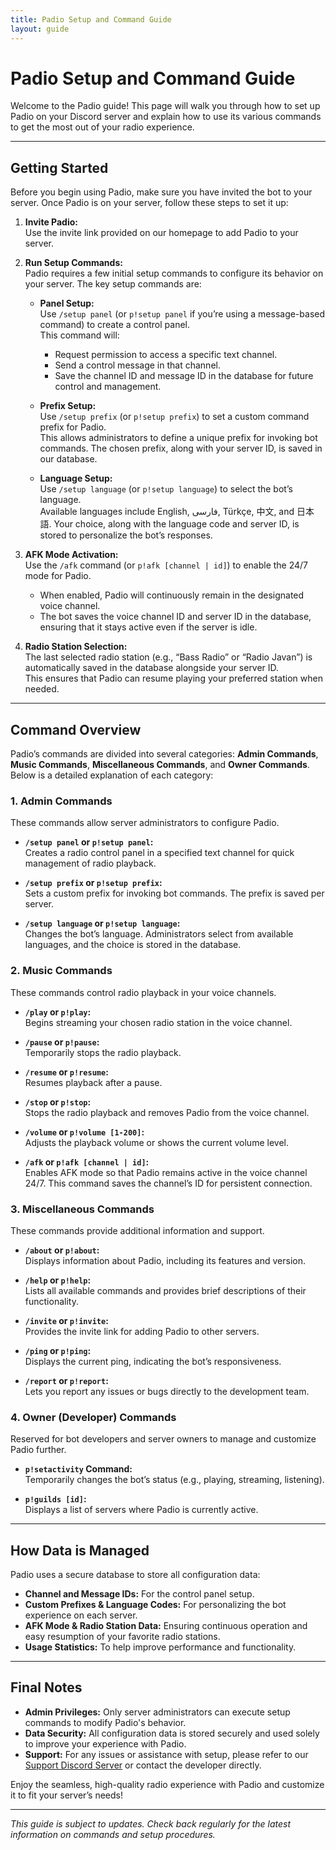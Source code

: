 ```yaml
---
title: Padio Setup and Command Guide
layout: guide
---
```


# Padio Setup and Command Guide

Welcome to the Padio guide! This page will walk you through how to set up Padio on your Discord server and explain how to use its various commands to get the most out of your radio experience.

---

## Getting Started

Before you begin using Padio, make sure you have invited the bot to your server. Once Padio is on your server, follow these steps to set it up:

1. **Invite Padio:**  
   Use the invite link provided on our homepage to add Padio to your server.

2. **Run Setup Commands:**  
   Padio requires a few initial setup commands to configure its behavior on your server. The key setup commands are:
   - **Panel Setup:**  
     Use `/setup panel` (or `p!setup panel` if you’re using a message-based command) to create a control panel.  
     This command will:
     - Request permission to access a specific text channel.
     - Send a control message in that channel.
     - Save the channel ID and message ID in the database for future control and management.
     
   - **Prefix Setup:**  
     Use `/setup prefix` (or `p!setup prefix`) to set a custom command prefix for Padio.  
     This allows administrators to define a unique prefix for invoking bot commands. The chosen prefix, along with your server ID, is saved in our database.
     
   - **Language Setup:**  
     Use `/setup language` (or `p!setup language`) to select the bot’s language.  
     Available languages include English, فارسی, Türkçe, 中文, and 日本語. Your choice, along with the language code and server ID, is stored to personalize the bot’s responses.

3. **AFK Mode Activation:**  
   Use the `/afk` command (or `p!afk [channel | id]`) to enable the 24/7 mode for Padio.  
   - When enabled, Padio will continuously remain in the designated voice channel.
   - The bot saves the voice channel ID and server ID in the database, ensuring that it stays active even if the server is idle.

4. **Radio Station Selection:**  
   The last selected radio station (e.g., “Bass Radio” or “Radio Javan”) is automatically saved in the database alongside your server ID.  
   This ensures that Padio can resume playing your preferred station when needed.

---

## Command Overview

Padio’s commands are divided into several categories: **Admin Commands**, **Music Commands**, **Miscellaneous Commands**, and **Owner Commands**. Below is a detailed explanation of each category:

### 1. Admin Commands

These commands allow server administrators to configure Padio.

- **`/setup panel` or `p!setup panel`:**  
  Creates a radio control panel in a specified text channel for quick management of radio playback.
  
- **`/setup prefix` or `p!setup prefix`:**  
  Sets a custom prefix for invoking bot commands. The prefix is saved per server.
  
- **`/setup language` or `p!setup language`:**  
  Changes the bot’s language. Administrators select from available languages, and the choice is stored in the database.

### 2. Music Commands

These commands control radio playback in your voice channels.

- **`/play` or `p!play`:**  
  Begins streaming your chosen radio station in the voice channel.
  
- **`/pause` or `p!pause`:**  
  Temporarily stops the radio playback.
  
- **`/resume` or `p!resume`:**  
  Resumes playback after a pause.
  
- **`/stop` or `p!stop`:**  
  Stops the radio playback and removes Padio from the voice channel.
  
- **`/volume` or `p!volume [1-200]`:**  
  Adjusts the playback volume or shows the current volume level.
  
- **`/afk` or `p!afk [channel | id]`:**  
  Enables AFK mode so that Padio remains active in the voice channel 24/7. This command saves the channel’s ID for persistent connection.

### 3. Miscellaneous Commands

These commands provide additional information and support.

- **`/about` or `p!about`:**  
  Displays information about Padio, including its features and version.
  
- **`/help` or `p!help`:**  
  Lists all available commands and provides brief descriptions of their functionality.
  
- **`/invite` or `p!invite`:**  
  Provides the invite link for adding Padio to other servers.
  
- **`/ping` or `p!ping`:**  
  Displays the current ping, indicating the bot’s responsiveness.
  
- **`/report` or `p!report`:**  
  Lets you report any issues or bugs directly to the development team.

### 4. Owner (Developer) Commands

Reserved for bot developers and server owners to manage and customize Padio further.

- **`p!setactivity` Command:**  
  Temporarily changes the bot’s status (e.g., playing, streaming, listening).
  
- **`p!guilds [id]`:**  
  Displays a list of servers where Padio is currently active.

---

## How Data is Managed

Padio uses a secure database to store all configuration data:
- **Channel and Message IDs:** For the control panel setup.
- **Custom Prefixes & Language Codes:** For personalizing the bot experience on each server.
- **AFK Mode & Radio Station Data:** Ensuring continuous operation and easy resumption of your favorite radio stations.
- **Usage Statistics:** To help improve performance and functionality.

---

## Final Notes

- **Admin Privileges:** Only server administrators can execute setup commands to modify Padio's behavior.
- **Data Security:** All configuration data is stored securely and used solely to improve your experience with Padio.
- **Support:** For any issues or assistance with setup, please refer to our [Support Discord Server](https://discord.gg/AfkuXgCKAQ) or contact the developer directly.

Enjoy the seamless, high-quality radio experience with Padio and customize it to fit your server’s needs!

---

*This guide is subject to updates. Check back regularly for the latest information on commands and setup procedures.*
